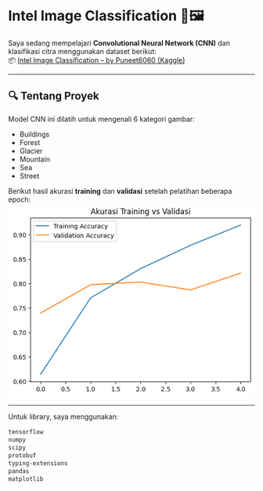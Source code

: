 # Intel Image Classification 🧠🖼️

Saya sedang mempelajari **Convolutional Neural Network (CNN)** dan klasifikasi citra menggunakan dataset berikut:  
📦 [Intel Image Classification – by Puneet6060 (Kaggle)](https://www.kaggle.com/datasets/puneet6060/intel-image-classification)

---

## 🔍 Tentang Proyek

Model CNN ini dilatih untuk mengenali 6 kategori gambar:

- Buildings
- Forest
- Glacier
- Mountain
- Sea
- Street

Berikut hasil akurasi **training** dan **validasi** setelah pelatihan beberapa epoch:  
![Model Accuracy](results.png)

---

Untuk library, saya menggunakan:
````
tensorflow
numpy
scipy
protobuf
typing-extensions
pandas
matplotlib
````
